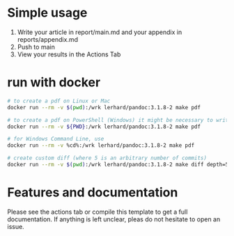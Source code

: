 # Simple usage

1. Write your article in report/main.md and your appendix in reports/appendix.md
2. Push to main
3. View your results in the Actions Tab

# run with docker

```bash
# to create a pdf on Linux or Mac
docker run --rm -v $(pwd):/wrk lerhard/pandoc:3.1.8-2 make pdf

# to create a pdf on PowerShell (Windows) it might be necessary to write:
docker run --rm -v ${PWD}:/wrk lerhard/pandoc:3.1.8-2 make pdf

# for Windows Command Line, use
docker run --rm -v %cd%:/wrk lerhard/pandoc:3.1.8-2 make pdf

# create custom diff (where 5 is an arbitrary number of commits)
docker run --rm -v $(pwd):/wrk lerhard/pandoc:3.1.8-2 make diff depth=5
```

# Features and documentation

Please see the actions tab or compile this template to get a full documentation.
If anything is left unclear, pleas do not hesitate to open an issue.
